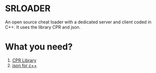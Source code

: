 # SRLOADER
An open source cheat loader with a dedicated server and client coded in C++. It uses the library CPR and json.

# What you need?
1. [CPR Library](https://github.com/whoshuu/cpr)
2. [json for c++](https://github.com/nlohmann/json)
